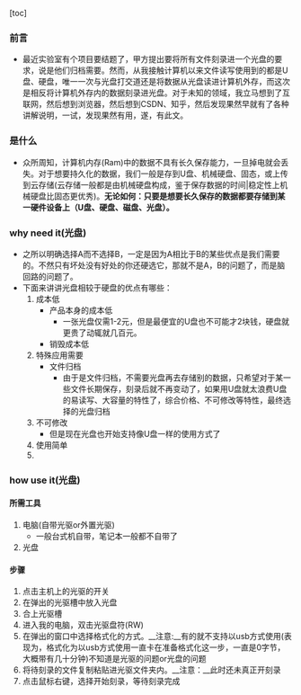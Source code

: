 [toc]

### 前言

- 最近实验室有个项目要结题了，甲方提出要将所有文件刻录进一个光盘的要求，说是他们归档需要。然而，从我接触计算机以来文件读写使用到的都是U盘、硬盘，唯一一次与光盘打交道还是将数据从光盘读进计算机外存，而这次是相反将计算机外存内的数据刻录进光盘。对于未知的领域，我立马想到了互联网，然后想到浏览器，然后想到CSDN、知乎，然后发现果然早就有了各种讲解说明，一试，发现果然有用，遂，有此文。


### 是什么
- 众所周知，计算机内存(Ram)中的数据不具有长久保存能力，一旦掉电就会丢失。对于想要持久化的数据，我们一般是存到U盘、机械硬盘、固态，或上传到云存储(云存储一般都是由机械硬盘构成，鉴于保存数据的时间|稳定性上机械硬盘比固态更优秀)。__无论如何：只要是想要长久保存的数据都要存储到某一硬件设备上（U盘、硬盘、磁盘、光盘）。__


### why need it(光盘)
- 之所以明确选择A而不选择B，一定是因为A相比于B的某些优点是我们需要的。不然只有坏处没有好处的你还硬选它，那就不是A，B的问题了，而是脑回路的问题了。
- 下面来讲讲光盘相较于硬盘的优点有哪些：
	1. 成本低
		- 产品本身的成本低
			- 一张光盘仅需1-2元，但是最便宜的U盘也不可能才2块钱，硬盘就更贵了动辄就几百元。
		- 销毁成本低
	2. 特殊应用需要
		- 文件归档
			- 由于是文件归档，不需要光盘再去存储别的数据，只希望对于某一些文件长期保存，刻录后就不再变动了，如果用U盘就太浪费U盘的易读写、大容量的特性了，综合价格、不可修改等特性，最终选择的光盘归档
	3. 不可修改
		- 但是现在光盘也开始支持像U盘一样的使用方式了
	4. 使用简单
	4. 


### how use it(光盘)
#### 所需工具
1. 电脑(自带光驱or外置光驱)
	- 一般台式机自带，笔记本一般都不自带了
2. 光盘

#### 步骤

1. 点击主机上的光驱的开关
2. 在弹出的光驱槽中放入光盘
3. 合上光驱槽
4. 进入我的电脑，双击光驱盘符(RW)
5. 在弹出的窗口中选择格式化的方式。__注意:__有的就不支持以usb方式使用(表现为，格式化为以usb方式使用一直卡在准备格式化这一步，一直是0字节，大概带有几十分钟)不知道是光驱的问题or光盘的问题
6. 将待刻录的文件复制粘贴进光驱文件夹内。__注意：__此时还未真正开刻录
7. 点击鼠标右键，选择开始刻录，等待刻录完成